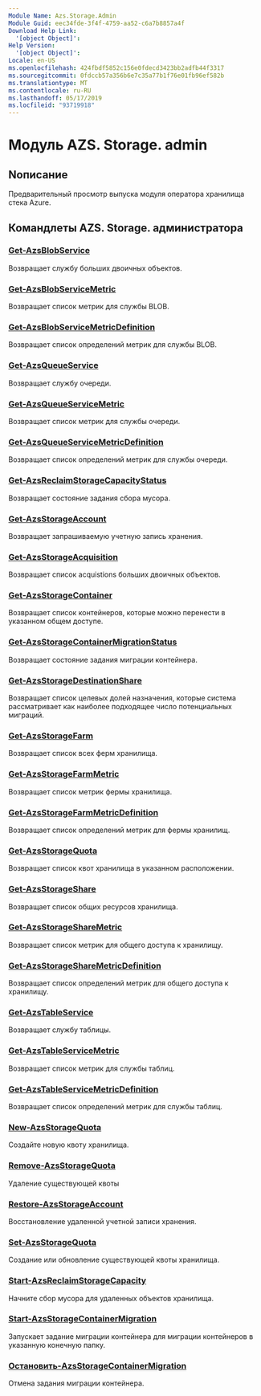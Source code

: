 ```yaml
---
Module Name: Azs.Storage.Admin
Module Guid: eec34fde-3f4f-4759-aa52-c6a7b8857a4f
Download Help Link:
  '[object Object]': 
Help Version:
  '[object Object]': 
Locale: en-US
ms.openlocfilehash: 424fbdf5852c156e0fdecd3423bb2adfb44f3317
ms.sourcegitcommit: 0fdccb57a356b6e7c35a77b1f76e01fb96ef582b
ms.translationtype: MT
ms.contentlocale: ru-RU
ms.lasthandoff: 05/17/2019
ms.locfileid: "93719918"
---
```

# Модуль AZS. Storage. admin
## Nописание
Предварительный просмотр выпуска модуля оператора хранилища стека Azure.

## Командлеты AZS. Storage. администратора
### [Get-AzsBlobService](Get-AzsBlobService.md)
Возвращает службу больших двоичных объектов.

### [Get-AzsBlobServiceMetric](Get-AzsBlobServiceMetric.md)
Возвращает список метрик для службы BLOB.

### [Get-AzsBlobServiceMetricDefinition](Get-AzsBlobServiceMetricDefinition.md)
Возвращает список определений метрик для службы BLOB.

### [Get-AzsQueueService](Get-AzsQueueService.md)
Возвращает службу очереди.

### [Get-AzsQueueServiceMetric](Get-AzsQueueServiceMetric.md)
Возвращает список метрик для службы очереди.

### [Get-AzsQueueServiceMetricDefinition](Get-AzsQueueServiceMetricDefinition.md)
Возвращает список определений метрик для службы очереди.

### [Get-AzsReclaimStorageCapacityStatus](Get-AzsReclaimStorageCapacityStatus.md)
Возвращает состояние задания сбора мусора.

### [Get-AzsStorageAccount](Get-AzsStorageAccount.md)
Возвращает запрашиваемую учетную запись хранения.

### [Get-AzsStorageAcquisition](Get-AzsStorageAcquisition.md)
Возвращает список acquistions больших двоичных объектов.

### [Get-AzsStorageContainer](Get-AzsStorageContainer.md)
Возвращает список контейнеров, которые можно перенести в указанном общем доступе.

### [Get-AzsStorageContainerMigrationStatus](Get-AzsStorageContainerMigrationStatus.md)
Возвращает состояние задания миграции контейнера.

### [Get-AzsStorageDestinationShare](Get-AzsStorageDestinationShare.md)
Возвращает список целевых долей назначения, которые система рассматривает как наиболее подходящее число потенциальных миграций.

### [Get-AzsStorageFarm](Get-AzsStorageFarm.md)
Возвращает список всех ферм хранилища.

### [Get-AzsStorageFarmMetric](Get-AzsStorageFarmMetric.md)
Возвращает список метрик фермы хранилища.

### [Get-AzsStorageFarmMetricDefinition](Get-AzsStorageFarmMetricDefinition.md)
Возвращает список определений метрик для фермы хранилищ.

### [Get-AzsStorageQuota](Get-AzsStorageQuota.md)
Возвращает список квот хранилища в указанном расположении.

### [Get-AzsStorageShare](Get-AzsStorageShare.md)
Возвращает список общих ресурсов хранилища.

### [Get-AzsStorageShareMetric](Get-AzsStorageShareMetric.md)
Возвращает список метрик для общего доступа к хранилищу.

### [Get-AzsStorageShareMetricDefinition](Get-AzsStorageShareMetricDefinition.md)
Возвращает список определений метрик для общего доступа к хранилищу.

### [Get-AzsTableService](Get-AzsTableService.md)
Возвращает службу таблицы.

### [Get-AzsTableServiceMetric](Get-AzsTableServiceMetric.md)
Возвращает список метрик для службы таблиц.

### [Get-AzsTableServiceMetricDefinition](Get-AzsTableServiceMetricDefinition.md)
Возвращает список определений метрик для службы таблиц.

### [New-AzsStorageQuota](New-AzsStorageQuota.md)
Создайте новую квоту хранилища.

### [Remove-AzsStorageQuota](Remove-AzsStorageQuota.md)
Удаление существующей квоты

### [Restore-AzsStorageAccount](Restore-AzsStorageAccount.md)
Восстановление удаленной учетной записи хранения.

### [Set-AzsStorageQuota](Set-AzsStorageQuota.md)
Создание или обновление существующей квоты хранилища.

### [Start-AzsReclaimStorageCapacity](Start-AzsReclaimStorageCapacity.md)
Начните сбор мусора для удаленных объектов хранилища.

### [Start-AzsStorageContainerMigration](Start-AzsStorageContainerMigration.md)
Запускает задание миграции контейнера для миграции контейнеров в указанную конечную папку.

### [Остановить-AzsStorageContainerMigration](Stop-AzsStorageContainerMigration.md)
Отмена задания миграции контейнера.


